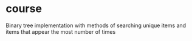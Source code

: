 # course
Binary tree implementation with methods of searching unique items and items that appear the most number of times
